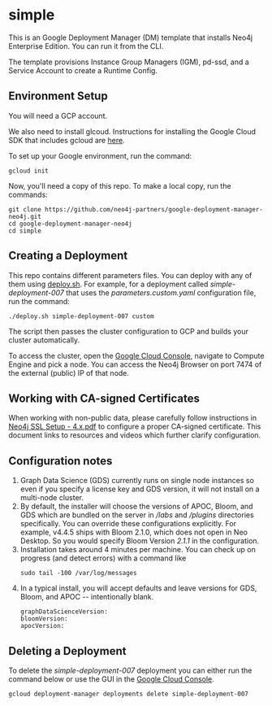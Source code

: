 # simple

This is an Google Deployment Manager (DM) template that installs Neo4j Enterprise Edition.  You can run it from the  CLI.

The template provisions Instance Group Managers (IGM), pd-ssd, and a Service Account to create a Runtime Config.

## Environment Setup

You will need a GCP account.

We also need to install glcoud.  Instructions for installing the Google Cloud SDK that includes gcloud are [here](https://cloud.google.com/sdk/).

To set up your Google environment, run the command:

    gcloud init

Now, you'll need a copy of this repo.  To make a local copy, run the commands:

    git clone https://github.com/neo4j-partners/google-deployment-manager-neo4j.git
    cd google-deployment-manager-neo4j
    cd simple

## Creating a Deployment

This repo contains different parameters files.  You can deploy with any of them using [deploy.sh](deploy.sh).  For example, for a deployment called <i>simple-deployment-007</i> that uses the <i>parameters.custom.yaml</i> configuration file, run the command:

    ./deploy.sh simple-deployment-007 custom

The script then passes the cluster configuration to GCP and builds your cluster automatically.

To access the cluster, open the [Google Cloud Console](http://cloud.google.com/console), navigate to Compute Engine and pick a node.  You can access the Neo4j Browser on port 7474 of the external (public) IP of that node.

## Working with CA-signed Certificates

When working with non-public data, please carefully follow instructions in [Neo4j SSL Setup - 4.x.pdf](Neo4jSSLSetup-4.x.pdf) to configure a proper CA-signed certificate.  This document links to resources and videos which further clarify configuration.</i>

## Configuration notes

<ol> 
<li>Graph Data Science (GDS) currently runs on single node instances so even if you specify a license key and GDS version, it will not install on a multi-node cluster.</li>
<li>By default, the installer will choose the versions of APOC, Bloom, and GDS which are bundled on the server in <i>/labs</i> and <i>/plugins</i> directories specifically.  You can override these configurations explicitly.  For example, v4.4.5 ships with Bloom 2.1.0, which does not open in Neo Desktop.  So you would specify Bloom Version <i>2.1.1</i> in the configuration.</li>
<li>Installation takes around 4 minutes per machine.  You can check up on progress (and detect errors) with a command like
        
    sudo tail -100 /var/log/messages

</li>
<li>In a typical install, you will accept defaults and leave versions for GDS, Bloom, and APOC -- intentionally blank. 

    graphDataScienceVersion:
    bloomVersion:
    apocVersion:

</li>
</ol>

## Deleting a Deployment

To delete the <i>simple-deployment-007</i> deployment you can either run the command below or use the GUI in the [Google Cloud Console](http://cloud.google.com/console).

    gcloud deployment-manager deployments delete simple-deployment-007
